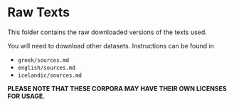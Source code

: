 # Raw Texts

This folder contains the raw downloaded versions of the texts used.

You will need to download other datasets. Instructions can be found in
- `greek/sources.md`
- `english/sources.md`
- `icelandic/sources.md`

**PLEASE NOTE THAT THESE CORPORA MAY HAVE THEIR OWN LICENSES FOR USAGE.**
